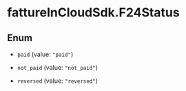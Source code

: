 # fattureInCloudSdk.F24Status

## Enum


* `paid` (value: `"paid"`)

* `not_paid` (value: `"not_paid"`)

* `reversed` (value: `"reversed"`)


